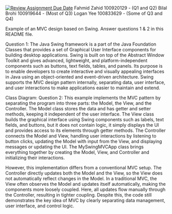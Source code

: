 [![Review Assignment Due Date](https://classroom.github.com/assets/deadline-readme-button-22041afd0340ce965d47ae6ef1cefeee28c7c493a6346c4f15d667ab976d596c.svg)](https://classroom.github.com/a/57HVEcop)
Fahmid Zahid 100920129 - (Q1 and Q2)
Bilal Brohi 100919644 - (Most of Q3)
Logan Yee 100833629 - (Some of Q3 and Q4)

Example of an MVC design based on Swing. Answer questions 1 & 2 in this README file.

Question 1: The Java Swing framework is a part of the Java Foundation Classes that provides a set of Graphical User Interface components for building desktop applications. Swing is built on top of the Abstract Window Toolkit and gives advanced, lightweight, and platform-independent components such as buttons, text fields, tables, and panels. Its purpose is to enable developers to create interactive and visually appealing interfaces in Java using an object-oriented and event-driven architecture. Swing supports the MVC design pattern internally, separating data, user interface, and user interactions to make applications easier to maintain and extend.

Class Diagram:
Question 2: This example implements the MVC pattern by separating the program into three parts: the Model, the View, and the Controller. The Model class stores the data and has getter and setter methods, keeping it independent of the user interface. The View class builds the graphical interface using Swing components such as labels, text fields, and buttons, but it does not contain logic, it simply displays the UI and provides access to its elements through getter methods. The Controller connects the Model and View, handling user interactions by listening to button clicks, updating the Model with input from the View, and displaying messages or updating the UI. The MySwingMVCApp class brings everything together by creating the Model, View, and Controller and initializing their interactions.

However, this implementation differs from a conventional MVC setup. The Controller directly updates both the Model and the View, so the View does not automatically reflect changes in the Model. In a traditional MVC, the View often observes the Model and updates itself automatically, making the components more loosely coupled. Here, all updates flow manually through the Controller, resulting in tighter coupling. Despite this, the code still demonstrates the key idea of MVC by clearly separating data management, user interface, and control logic.
